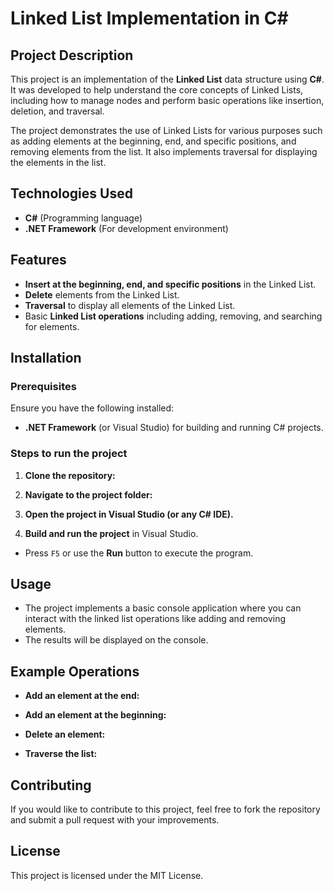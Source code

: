 # Linked List Implementation in C#

## Project Description
This project is an implementation of the **Linked List** data structure using **C#**. It was developed to help understand the core concepts of Linked Lists, including how to manage nodes and perform basic operations like insertion, deletion, and traversal. 

The project demonstrates the use of Linked Lists for various purposes such as adding elements at the beginning, end, and specific positions, and removing elements from the list. It also implements traversal for displaying the elements in the list.

## Technologies Used
- **C#** (Programming language)
- **.NET Framework** (For development environment)

## Features
- **Insert at the beginning, end, and specific positions** in the Linked List.
- **Delete** elements from the Linked List.
- **Traversal** to display all elements of the Linked List.
- Basic **Linked List operations** including adding, removing, and searching for elements.

## Installation

### Prerequisites
Ensure you have the following installed:
- **.NET Framework** (or Visual Studio) for building and running C# projects.

### Steps to run the project

1. **Clone the repository:**
2. **Navigate to the project folder:**

3. **Open the project in Visual Studio (or any C# IDE).**

4. **Build and run the project** in Visual Studio.
- Press `F5` or use the **Run** button to execute the program.

## Usage
- The project implements a basic console application where you can interact with the linked list operations like adding and removing elements.
- The results will be displayed on the console.

## Example Operations
- **Add an element at the end:**

- **Add an element at the beginning:**
- **Delete an element:**

- **Traverse the list:**

## Contributing
If you would like to contribute to this project, feel free to fork the repository and submit a pull request with your improvements.

## License
This project is licensed under the MIT License.


